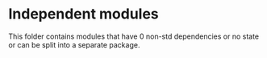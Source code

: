 # Independent modules

This folder contains modules that have 0 non-std dependencies or no state or can be split into a separate package.
